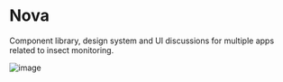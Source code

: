 # Nova

Component library, design system and UI discussions for multiple apps related to insect monitoring.

![image](https://github.com/RolnickLab/ami-design-system/assets/158175/d7db1d28-a9f6-4c89-a0d5-7fbded31ae13)
